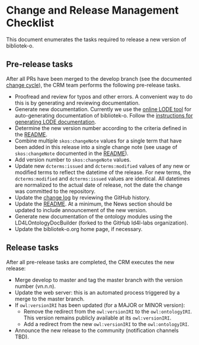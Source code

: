 # Change and Release Management Checklist

This document enumerates the tasks required to release a new version of bibliotek-o.

## Pre-release tasks

After all PRs have been merged to the develop branch (see the documented [change cycle](crm.md)), the CRM team performs the following pre-release tasks.

* Proofread and review for typos and other errors. A convenient way to do this is by generating and reviewing documentation.
* Generate new documentation. Currently we use the [online LODE tool](http://www.essepuntato.it/lode) for auto-generating documentation of bibliotek-o. Follow the [instructions for generating LODE documentation](/doc/lode/readme.md).
* Determine the new version number according to the criteria defined in the [README](/README.md).
* Combine multiple `skos:changeNote` values for a single term that have been added in this release into a single change note (see usage of `skos:changeNote` documented in the [README](/README.md)).
* Add version number to `skos:changeNote` values.
* Update new `dcterms:issued` and `dcterms:modified` values of any new or modified terms to reflect the datetime of the release. For new terms, the `dcterms:modified` and `dcterms:issued` values are identical. All datetimes are normalized to the actual date of release, not the date the change was committed to the repository.
* Update the [change log](/CHANGELOG.md) by reviewing the GitHub history.
* Update the [README](/README.md). At a minimum, the News section should be updated to include announcement of the new version.
* Generate new documentation of the ontology modules using the LD4LOntologyDocBuilder (forked to the GitHub ld4l-labs organization).
* Update the bibliotek-o.org home page, if necessary.
## Release tasks

After all pre-release tasks are completed, the CRM executes the new release:

* Merge develop to master and tag the master branch with the version number (vn.n.n).
* Update the web server: this is an automated process triggered by a merge to the master branch. 
* If `owl:versionIRI` has been updated (for a MAJOR or MINOR version):
  * Remove the redirect from the `owl:versionIRI` to the `owl:ontologyIRI`. This version remains publicly available at its `owl:versionIRI`.
  * Add a redirect from the new `owl:versionIRI` to the `owl:ontologyIRI`. 
* Announce the new release to the community (notification channels TBD).